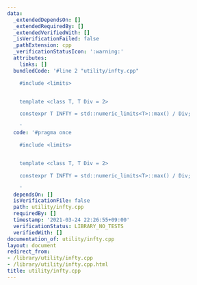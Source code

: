 ```yaml
---
data:
  _extendedDependsOn: []
  _extendedRequiredBy: []
  _extendedVerifiedWith: []
  _isVerificationFailed: false
  _pathExtension: cpp
  _verificationStatusIcon: ':warning:'
  attributes:
    links: []
  bundledCode: '#line 2 "utility/infty.cpp"

    #include <limits>


    template <class T, T Div = 2>

    constexpr T INFTY = std::numeric_limits<T>::max() / Div;

    '
  code: '#pragma once

    #include <limits>


    template <class T, T Div = 2>

    constexpr T INFTY = std::numeric_limits<T>::max() / Div;

    '
  dependsOn: []
  isVerificationFile: false
  path: utility/infty.cpp
  requiredBy: []
  timestamp: '2021-03-24 22:26:55+09:00'
  verificationStatus: LIBRARY_NO_TESTS
  verifiedWith: []
documentation_of: utility/infty.cpp
layout: document
redirect_from:
- /library/utility/infty.cpp
- /library/utility/infty.cpp.html
title: utility/infty.cpp
---
```

